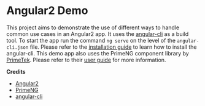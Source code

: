 # Angular2 Demo

This project aims to demonstrate the use of different ways to handle common use cases in an Angular2 app. It uses the [angular-cli](https://cli.angular.io/)
as a build tool. To start the app run the command `ng serve` on the level of the `angular-cli.json` file. Please refer to the
 [installation guide](https://github.com/angular/angular-cli#installation) to learn how to install the angular-cli. This demo app also uses the PrimeNG component library by [PrimeTek](http://www.primetek.com.tr/). Please refer to their [user guide](http://www.primefaces.org/primeng/#/)
 for more information.
 
 **Credits**
 - [Angular2](https://angular.io/)
 - [PrimeNG](http://www.primefaces.org/primeng/#/)
 - [angular-cli](https://cli.angular.io/)
 